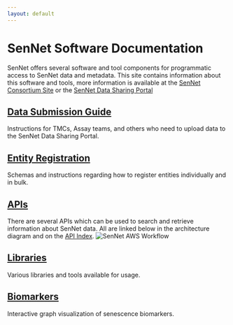 ```yaml
---
layout: default
---
```


# SenNet Software Documentation

SenNet offers several software and tool components for programmatic access to SenNet data and metadata.  This site contains information about this software and tools, more information is available at the [SenNet Consortium Site](https://sennetconsortium.org/) or the [SenNet Data Sharing Portal](https://data.sennetconsortium.org)

## [Data Submission Guide](/data-submission)
Instructions for TMCs, Assay teams, and others who need to upload data to the SenNet Data Sharing Portal.

## [Entity Registration](/registration)
Schemas and instructions regarding how to register entities individually and in bulk.

## [APIs](/apis)
There are several APIs which can be used to search and retrieve information about SenNet data.  All are linked below in the architecture diagram and on the [API Index](/apis).
![SenNet AWS Workflow](./imgs/SenNet-AWS-Workflow.png)

## [Libraries](/libraries)
Various libraries and tools available for usage.

## [Biomarkers](/biomarkers)
Interactive graph visualization of senescence biomarkers.
